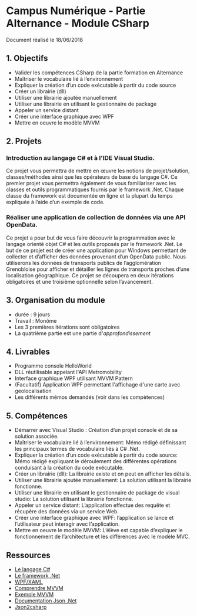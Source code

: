 Campus Numérique  - Partie Alternance - Module CSharp
====================
Document réalisé le 18/06/2018

## 1. Objectifs

- Valider les compétences CSharp de la partie formation en Alternance
- Maîtriser le vocabulaire lié à l’environnement
- Expliquer la création d’un code exécutable à partir du code source
- Créer un librairie (dll)
- Utiliser une librairie ajoutée manuellement
- Utiliser une librairie en utilisant le gestionnaire de package
- Appeler un service distant
- Créer une interface graphique avec WPF
- Mettre en oeuvre le modèle MVVM

## 2. Projets
### Introduction au langage C# et à l'IDE Visual Studio.
 Ce projet vous permettra de mettre en œuvre les notions de projet/solution, classes/méthodes ainsi que les opérateurs de base du langage C#. Ce premier projet vous permettra également de vous familiariser avec les classes et outils programmatiques fournis par le framework .Net. Chaque classe du framework est documentée en ligne et la plupart du temps expliquée à l’aide d’un exemple de code.


### Réaliser une application de collection de données via une API OpenData.
Ce projet a pour but de vous faire découvrir la programmation avec le langage orienté objet C# et les outils proposés par le framework .Net. Le but de ce projet est de créer une application pour Windows permettant de collecter et d’afficher des données provenant d’un OpenData public. Nous​ utiliserons les données de transports publics de l’agglomération Grenobloise pour afficher et détailler les lignes de transports proches d’une localisation géographique. Ce projet se découpera en deux itérations obligatoires et une troisième optionnelle selon l’avancement.

## 3. Organisation du module
- durée : 9 jours
- Travail : Monôme
- Les 3 premières itérations sont obligatoires
- La quatrième partie est une partie d'*approfondissement*

## 4. Livrables
- Programme console HelloWorld
- DLL réutilisable appelant l'API Metromobility
- Interface graphique WPF utilisant MVVM Pattern
- (Facultatif) Application WPF permettant l'affichage d'une carte avec geolocalisation
- Les différents mémos demandés (voir dans les compètences)

## 5. Compétences
- Démarrer avec Visual Studio : Création d’un projet console et de sa solution associée.
- Maîtriser le vocabulaire lié à l’environnement: Mémo rédigé définissant les principaux termes de vocabulaire liés à C# .Net.
- Expliquer la création d’un code exécutable à partir du code source: Mémo rédigé expliquant le déroulement des différentes opérations conduisant à la création du code exécutable.
- Créer un librairie (dll): La librairie existe et on peut en afficher les détails.
- Utiliser une librairie ajoutée manuellement: La solution utilisant la librairie fonctionne.
- Utiliser une librairie en utilisant le gestionnaire de package de visual studio: La solution utilisant la librairie fonctionne.
- Appeler un service distant: L’application effectue des requête et récupère des données via un service Web.
- Créer une interface graphique avec WPF: l’application se lance et l’utilisateur peut interagir avec l’application.
- Mettre en oeuvre le modèle MVVM: L’élève est capable d’expliquer le fonctionnement de l’architecture et les différences avec le modèle MVC.


## Ressources
- [Le langage C#](https://docs.microsoft.com/fr-fr/dotnet/csharp/csharp)
- [Le  framework .Net](https://docs.microsoft.com/fr-fr/dotnet/framework/)
- [WPF/XAML](https://msdn.microsoft.com/fr-fr/library/aa970268(v=vs.110).aspx)
- [Comprendre MVVM](https://blogs.msdn.microsoft.com/msgulfcommunity/2013/03/13/understanding-the-basics-of-mvvm-design-pattern/)
- [Exemple MVVM](https://www.tutorialspoint.com/mvvm/mvvm_first_application.htm)
- [Documentation Json .Net](http://www.newtonsoft.com/json/help/html/Samples.htm)
- [Json2csharp](​​http://json2csharp.com)

